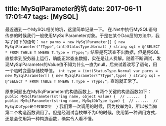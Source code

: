 title: MySqlParameter的坑
date: 2017-06-11 17:01:47
tags: [MySQL]
---

最近遇到一个MySQL相关的坑，这里简单记录一下。
在.Net中执行MySQL语句传参的时候我们一般使用MySqlParameter对象。于是在某个Dao层的方法中，我写了如下的语句：
`var parms = new MySqlParameter[]
{
    new MySqlParameter("?Type",(int)StatusType.Normal)
}
string sql = @"SELECT * FROM TABLE T WHERE T.Type = ?Type;";`
结果是死活查不出数据，但是将SQL直接拿到服务器上运行，确能正常查出数据，实在是让人费解。随着不断调试，发现MySqlParameter的Value值不知为什么一直为null，后来试着改写了语句，用一个临时变量存储枚举值。
`int type = (int)StatusType.Normal
var parms = new MySqlParameter[]
{
    new MySqlParameter("?Type",type)
}
string sql = @"SELECT * FROM TABLE T WHERE T.Type = ?Type;";`
查询就正常了。

原来问题出在MySqlParameter的构造函数上，有两个关键的构造函数如下：
`public MySqlParameter(string name, object value) { 
    // ...... 
} 
public MySqlParameter(string name, MySqlDbType type) { 
    // ...... 
    // MySqlDbType是个枚举类型 
}`
我们第一次调用的时候，因为枚举为0，所以被当做第二个构造函数调用了。但是经测试当枚举不为0的时候，使用第一种调用方式，还是会使用第一种构造函数，确实令人看不懂。



